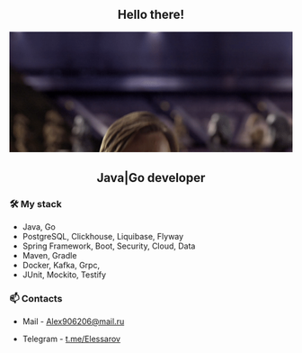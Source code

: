 <h2 align="center"> Hello there!</h2>
<div align="center">
  <a>
    <img src="MeagerHardtofindAlbertosaurus-size_restricted.gif">
  </a>
</div>


<h2 align="center"> Java|Go developer</h2>
<h3 align="left">🛠 My stack</h3>

*   Java, Go
*   PostgreSQL, Clickhouse, Liquibase, Flyway
*   Spring Framework, Boot, Security, Cloud, Data
*   Maven, Gradle
*   Docker, Kafka, Grpc,
*   JUnit, Mockito, Testify

<h3 align="left"> 📫 Contacts</h3>

*   Mail - <a href='mailto:Alex906206@mail.ru'>Alex906206@mail.ru</a></p>
*   Telegram - <a href='https://t.me/Elessarov'>t.me/Elessarov</a></p>
